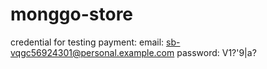# monggo-store

credential for testing payment:
email: sb-vqgc56924301@personal.example.com
password: V1?'9|a?
